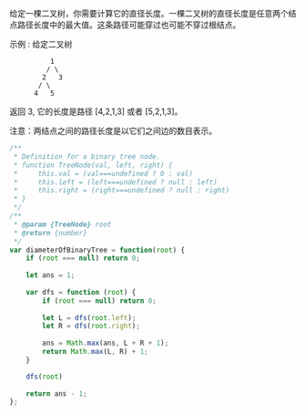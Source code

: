 给定一棵二叉树，你需要计算它的直径长度。一棵二叉树的直径长度是任意两个结点路径长度中的最大值。这条路径可能穿过也可能不穿过根结点。

示例 :
给定二叉树

```
          1
         / \
        2   3
       / \     
      4   5    
```

返回 3, 它的长度是路径 [4,2,1,3] 或者 [5,2,1,3]。

注意：两结点之间的路径长度是以它们之间边的数目表示。

```js
/**
 * Definition for a binary tree node.
 * function TreeNode(val, left, right) {
 *     this.val = (val===undefined ? 0 : val)
 *     this.left = (left===undefined ? null : left)
 *     this.right = (right===undefined ? null : right)
 * }
 */
/**
 * @param {TreeNode} root
 * @return {number}
 */
var diameterOfBinaryTree = function(root) {
    if (root === null) return 0;
    
    let ans = 1;
    
    var dfs = function (root) {
        if (root === null) return 0;
        
        let L = dfs(root.left);
        let R = dfs(root.right);
        
        ans = Math.max(ans, L + R + 1);
        return Math.max(L, R) + 1;
    }

    dfs(root)
    
    return ans - 1;
};
```